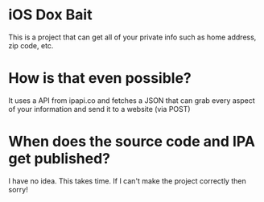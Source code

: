 # iOS Dox Bait
This is a project that can get all of your private info such as home address, zip code, etc.
# How is that even possible?
It uses a API from ipapi.co and fetches a JSON that can grab every aspect of your information and send it to a website (via POST)
# When does the source code and IPA get published?
I have no idea. This takes time. If I can't make the project correctly then sorry!

